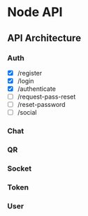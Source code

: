 # Node API

## API Architecture
### Auth
- [x] /register 
- [x] /login
- [x] /authenticate
- [ ] /request-pass-reset
- [ ] /reset-password
- [ ] /social

### Chat
### QR
### Socket
### Token
### User